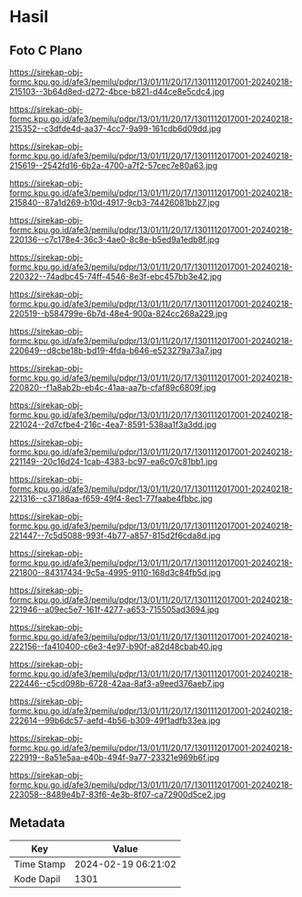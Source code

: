 # Hasil

## Foto C Plano

https://sirekap-obj-formc.kpu.go.id/afe3/pemilu/pdpr/13/01/11/20/17/1301112017001-20240218-215103--3b64d8ed-d272-4bce-b821-d44ce8e5cdc4.jpg

https://sirekap-obj-formc.kpu.go.id/afe3/pemilu/pdpr/13/01/11/20/17/1301112017001-20240218-215352--c3dfde4d-aa37-4cc7-9a99-161cdb6d09dd.jpg

https://sirekap-obj-formc.kpu.go.id/afe3/pemilu/pdpr/13/01/11/20/17/1301112017001-20240218-215619--2542fd16-6b2a-4700-a7f2-57cec7e80a63.jpg

https://sirekap-obj-formc.kpu.go.id/afe3/pemilu/pdpr/13/01/11/20/17/1301112017001-20240218-215840--87a1d269-b10d-4917-9cb3-74426081bb27.jpg

https://sirekap-obj-formc.kpu.go.id/afe3/pemilu/pdpr/13/01/11/20/17/1301112017001-20240218-220136--c7c178e4-36c3-4ae0-8c8e-b5ed9a1edb8f.jpg

https://sirekap-obj-formc.kpu.go.id/afe3/pemilu/pdpr/13/01/11/20/17/1301112017001-20240218-220322--74adbc45-74ff-4546-8e3f-ebc457bb3e42.jpg

https://sirekap-obj-formc.kpu.go.id/afe3/pemilu/pdpr/13/01/11/20/17/1301112017001-20240218-220519--b584799e-6b7d-48e4-900a-824cc268a229.jpg

https://sirekap-obj-formc.kpu.go.id/afe3/pemilu/pdpr/13/01/11/20/17/1301112017001-20240218-220649--d8cbe18b-bd19-4fda-b646-e523279a73a7.jpg

https://sirekap-obj-formc.kpu.go.id/afe3/pemilu/pdpr/13/01/11/20/17/1301112017001-20240218-220820--f1a8ab2b-eb4c-41aa-aa7b-cfaf89c6809f.jpg

https://sirekap-obj-formc.kpu.go.id/afe3/pemilu/pdpr/13/01/11/20/17/1301112017001-20240218-221024--2d7cfbe4-216c-4ea7-8591-538aa1f3a3dd.jpg

https://sirekap-obj-formc.kpu.go.id/afe3/pemilu/pdpr/13/01/11/20/17/1301112017001-20240218-221149--20c16d24-1cab-4383-bc97-ea6c07c81bb1.jpg

https://sirekap-obj-formc.kpu.go.id/afe3/pemilu/pdpr/13/01/11/20/17/1301112017001-20240218-221316--c37186aa-f659-49f4-8ec1-77faabe4fbbc.jpg

https://sirekap-obj-formc.kpu.go.id/afe3/pemilu/pdpr/13/01/11/20/17/1301112017001-20240218-221447--7c5d5088-993f-4b77-a857-815d2f6cda8d.jpg

https://sirekap-obj-formc.kpu.go.id/afe3/pemilu/pdpr/13/01/11/20/17/1301112017001-20240218-221800--84317434-9c5a-4995-9110-168d3c84fb5d.jpg

https://sirekap-obj-formc.kpu.go.id/afe3/pemilu/pdpr/13/01/11/20/17/1301112017001-20240218-221946--a09ec5e7-161f-4277-a653-715505ad3694.jpg

https://sirekap-obj-formc.kpu.go.id/afe3/pemilu/pdpr/13/01/11/20/17/1301112017001-20240218-222156--fa410400-c6e3-4e97-b90f-a82d48cbab40.jpg

https://sirekap-obj-formc.kpu.go.id/afe3/pemilu/pdpr/13/01/11/20/17/1301112017001-20240218-222446--c5cd098b-6728-42aa-8af3-a9eed376aeb7.jpg

https://sirekap-obj-formc.kpu.go.id/afe3/pemilu/pdpr/13/01/11/20/17/1301112017001-20240218-222614--99b6dc57-aefd-4b56-b309-49f1adfb33ea.jpg

https://sirekap-obj-formc.kpu.go.id/afe3/pemilu/pdpr/13/01/11/20/17/1301112017001-20240218-222919--8a51e5aa-e40b-494f-9a77-23321e969b6f.jpg

https://sirekap-obj-formc.kpu.go.id/afe3/pemilu/pdpr/13/01/11/20/17/1301112017001-20240218-223058--8489e4b7-83f6-4e3b-8f07-ca72900d5ce2.jpg


## Metadata

| Key        | Value               |
| ---------- | ------------------- |
| Time Stamp | 2024-02-19 06:21:02 |
| Kode Dapil | 1301                |



